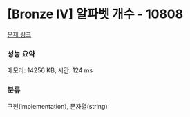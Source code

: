 # [Bronze IV] 알파벳 개수 - 10808 

[문제 링크](https://www.acmicpc.net/problem/10808) 

### 성능 요약

메모리: 14256 KB, 시간: 124 ms

### 분류

구현(implementation), 문자열(string)

